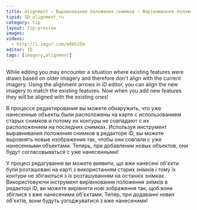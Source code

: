 ```yaml
---
title: Alignment – Выравнивание положения снимков – Вирівнювання положення фону
tipid: ID_alignment_ru
category: tip
layout: tip-preview
images: 
videos: 
  - http://i.imgur.com/e8khJEm
editor: ID
tags: [imagery,alignment]
---
```


While editing you may encounter a situation where existing features were drawn based on older imagery and therefore don't align with the current imagery. 
Using the alignment arrows in iD editor, you can align the new imagery to match the existing features. Now when you add
new features they will be aligned with the existing ones!

В процессе редактирования вы можете обнаружить, что уже нанесенные объекты были расположены на карте с использованием старых снимков и потому их контуры не совпадают с их расположением на последних снимках. Используя инструмент выравнивания положения снимков в редакторе iD, вы можете выровнять новые изображения так, чтобы они совпали с уже нанесенными объектами. Теперь, при добавлении новых объектов, они будут согласовываться с уже нанесенными!

У процесі редагування ви можете виявити, що вже нанесені об'єкти були розташовані на карті з використанням старих знімків і тому їх контури не збігаються з їх розташуванням на останніх знімках. Використовуючи інструмент вирівнювання положення знімків в редакторі iD, ви можете вирівняти нові зображення так, щоб вони збіглися з вже нанесеними об'єктами. Тепер, при додаванні нових об'єктів, вони будуть узгоджуватися з вже нанесеними!




